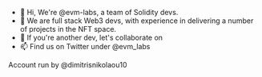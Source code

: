 - 👋 Hi, We're @evm-labs, a team of Solidity devs.
- 👀 We are full stack Web3 devs, with experience in delivering a number of projects in the NFT space.
- 💞️ If you're another dev, let's collaborate on 
- 📫 Find us on Twitter under @evm_labs

Account run by @dimitrisnikolaou10
